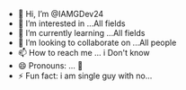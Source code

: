 - 👋 Hi, I’m @IAMGDev24
- 👀 I’m interested in ...All fields
- 🌱 I’m currently learning ...All fields
- 💞️ I’m looking to collaborate on ...All people
- 📫 How to reach me ... i Don't know
- 😄 Pronouns: ... 🎃
- ⚡ Fun fact: i am single guy with no...
